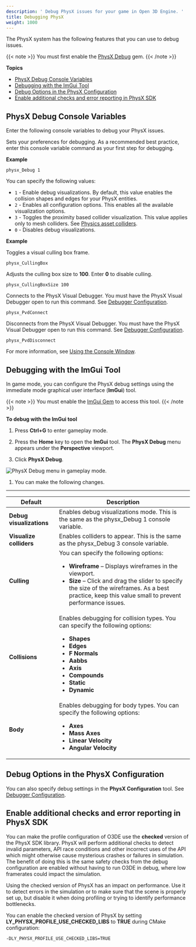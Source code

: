```yaml
---
description: ' Debug PhysX issues for your game in Open 3D Engine. '
title: Debugging PhysX
weight: 1000
---
```


The PhysX system has the following features that you can use to debug issues.

{{< note >}}
You must first enable the [PhysX Debug](/docs/user-guide/gems/reference/physics/nvidia/physx-debug/) gem.
{{< /note >}}

**Topics**
- [PhysX Debug Console Variables](#physx-debug-console-variables)
- [Debugging with the ImGui Tool](#debugging-with-the-imgui-tool)
- [Debug Options in the PhysX Configuration](#debug-options-in-the-physx-configuration)
- [Enable additional checks and error reporting in PhysX SDK](#enable-additional-checks-and-error-reporting-in-physx-sdk)

## PhysX Debug Console Variables 

Enter the following console variables to debug your PhysX issues.

Sets your preferences for debugging. As a recommended best practice, enter this console variable command as your first step for debugging.

**Example**

```
physx_Debug 1
```

You can specify the following values:
+ `1` - Enable debug visualizations. By default, this value enables the collision shapes and edges for your PhysX entities.
+ `2` - Enables all configuration options. This enables all the available visualization options.
+ `3` - Toggles the proximity based collider visualization. This value applies only to mesh colliders. See [Physics asset colliders](/docs/user-guide/components/reference/physx/collider/#physics-asset-colliders).
+ `0` - Disables debug visualizations.

**Example**

Toggles a visual culling box frame.

```
physx_CullingBox 
```

Adjusts the culling box size to **100**. Enter **0** to disable culling.

```
physx_CullingBoxSize 100
```

Connects to the PhysX Visual Debugger. You must have the PhysX Visual Debugger open to run this command. See [Debugger Configuration](/docs/user-guide/interactivity/physics/nvidia-physx/configuring/configuration-debugger/).

```
physx_PvdConnect
```

Disconnects from the PhysX Visual Debugger. You must have the PhysX Visual Debugger open to run this command. See [Debugger Configuration](/docs/user-guide/interactivity/physics/nvidia-physx/configuring/configuration-debugger/).

```
physx_PvdDisconnect
```

For more information, see [Using the Console Window](/docs/user-guide/editor/console/).

## Debugging with the ImGui Tool 

In game mode, you can configure the PhysX debug settings using the immediate mode graphical user interface (**ImGui**) tool.

{{< note >}}
You must enable the [ImGui Gem](/docs/user-guide/gems/reference/debug/imgui) to access this tool.
{{< /note >}}

**To debug with the ImGui tool**

1. Press **Ctrl+G** to enter gameplay mode.

1. Press the **Home** key to open the **ImGui** tool. The **PhysX Debug** menu appears under the **Perspective** viewport.

1. Click **PhysX Debug**.

![PhysX Debug menu in gameplay mode.](/images/user-guide/physx/physx-debugger-imgui-tool.png)

1. You can make the following changes.
****

| **Default** | **Description** |
|-------|--------|
| **Debug visualizations** | Enables debug visualizations mode. This is the same as the physx_Debug 1 console variable. |
| **Visualize colliders** | Enables colliders to appear. This is the same as the physx_Debug 3 console variable. |
| **Culling** | You can specify the following options:<ul><li>**Wireframe** – Displays wireframes in the viewport.</li><li>**Size** – Click and drag the slider to specify the size of the wireframes. As a best practice, keep this value small to prevent performance issues.</li></ul> |
| **Collisions** | Enables debugging for collision types. You can specify the following options: <ul><li>**Shapes**</li><li>**Edges**</li><li>**F Normals**</li><li>**Aabbs**</li><li>**Axis**</li><li>**Compounds**</li><li>**Static**</li><li>**Dynamic**</li></ul> |
| **Body** | Enables debugging for body types. You can specify the following options: <ul><li>**Axes**</li><li>**Mass Axes**</li><li>**Linear Velocity**</li><li>**Angular Velocity**</li></ul> |

## Debug Options in the PhysX Configuration 

You can also specify debug settings in the **PhysX Configuration** tool. See [Debugger Configuration](/docs/user-guide/interactivity/physics/nvidia-physx/configuring/configuration-debugger/). 

## Enable additional checks and error reporting in PhysX SDK

You can make the profile configuration of O3DE use the **checked** version of the PhysX SDK library. PhysX will perform additional checks to detect invalid parameters, API race conditions and other incorrect uses of the API which might otherwise cause mysterious crashes or failures in simulation. The benefit of doing this is the same safety checks from the debug configuration are enabled without having to run O3DE in debug, where low framerates could impact the simulation.

Using the checked version of PhysX has an impact on performance. Use it to detect errors in the simulation or to make sure that the scene is properly set up, but disable it when doing profiling or trying to identify performance bottlenecks.

You can enable the checked version of PhysX by setting **LY_PHYSX_PROFILE_USE_CHECKED_LIBS** to **TRUE** during CMake configuration:

```
-DLY_PHYSX_PROFILE_USE_CHECKED_LIBS=TRUE
```
